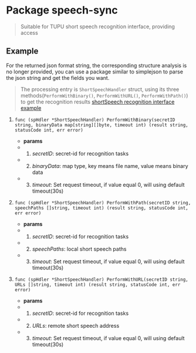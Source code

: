 # Package speech-sync

> Suitable for TUPU short speech recognition interface, providing access


## Example
For the returned json format string, the corresponding structure analysis is no longer provided, you can use a package similar to simplejson to parse the json string and get the fields you want.

> The processing entry is `ShortSpeechHandler` struct, using its three methods(`PerformWithBinary()`, `PerformWithURL()`, `PerformWithPath()`) to get the recognition results
> [shortSpeech recognition interface example](github.com/tuputech/tupu-go-sdk/example/short-speech.go)

   1. `func (spHdler *ShortSpeechHandler) PerformWithBinary(secretID string, binaryData map[string][]byte, timeout int) (result string, statusCode int, err error)`
      - **params**
      - 1. *secretID*: secret-id for recognition tasks
      - 2. *binaryData*: map type, key means file name, value means binary data
      - 3. *timeout*: Set request timeout, if value equal 0, will using default timeout(30s)

   2. `func (spHdler *ShortSpeechHandler) PerformWithPath(secretID string, speechPaths []string, timeout int) (result string, statusCode int, err error)`
      - **params**
      - 1. *secretID*: secret-id for recognition tasks
      - 2. *speechPaths*: local short speech paths
      - 3. *timeout*: Set request timeout, if value equal 0, will using default timeout(30s)

   3. `func (spHdler *ShortSpeechHandler) PerformWithURL(secretID string, URLs []string, timeout int) (result string, statusCode int, err error)`
      - **params**
      - 1. *secretID*: secret-id for recognition tasks
      - 2. *URLs*: remote short speech address
      - 3. *timeout*: Set request timeout, if value equal 0, will using default timeout(30s)